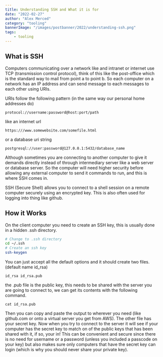 ```yaml
---
title: Understanding SSH and What it is for
date: "2022-02-27"
author: "Alex Merced"
category: "tooling"
bannerImage: "/images/postbanner/2022/understanding-ssh.png"
tags:
    - tooling
---
```


## What is SSH

Computers communicating over a network like and intranet or internet use TCP (transmission control protocol), think of this like the post-office which is the standard way to mail from point a to point b. So each computer on a network has an IP address and can send message to each messages to each other using URIs.

URIs follow the following pattern (in the same way our personal home addresses do)

```
protocol://username:password@host:port/path
```

like an internet url

```
https:///www.somewebsite.com/somefile.html
```

or a database uri string

```
postgresql://user:password@127.0.0.1:5432/database_name
```

Although sometimes you are connecting to another computer to give it demands directly instead of through intermediary server like a web server or database server. So the computer will need higher security before allowing any external computer to send it commands to run, and this is where SSH comes in.

SSH (Secure Shell) allows you to connect to a shell session on a remote computer securely using an encrypted key. This is also often used for logging into thing like github.

## How it Works

On the client computer you need to create an SSH key, this is usually done in a hidden .ssh directory.

```bash
# Change to .ssh directory
cd ~/.ssh
# Create an ssh key
ssh-keygen
```

You can just accept all the default options and it should create two files. (default name id_rsa)

```
id_rsa id_rsa.pub
```

the .pub file is the public key, this needs to be shared with the server you are going to connect to, we can get its contents with the following command.

```
cat id_rsa.pub
```

Then you can copy and paste the output to wherever you need (like github.com or onto a virtual server you get from AWS). The other file has your secret key. Now when you try to connect to the server it will see if your computer has the secret key to match on of the public keys that has been shared with it, if so, your in! This can be convenient and secure since there is no need for username or a password (unless you included a passcode on your key) but also makes sure only computers that have the secret key can login (which is why you should never share your private key).
